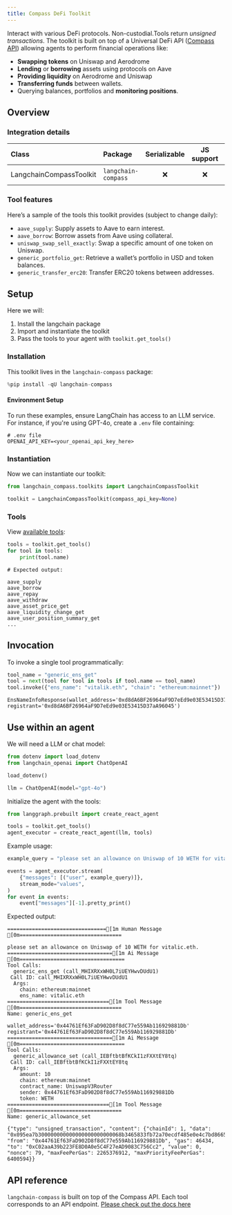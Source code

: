 ```yaml
---
title: Compass DeFi Toolkit
---
```


Interact with various DeFi protocols. Non-custodial.Tools return *unsigned transactions*. The toolkit is built on top of a Universal DeFi API ([Compass API](https://api.compasslabs.ai/)) allowing agents to perform financial operations like:

- **Swapping tokens** on Uniswap and Aerodrome
- **Lending** or **borrowing** assets using protocols on Aave
- **Providing liquidity** on Aerodrome and Uniswap
- **Transferring funds** between wallets.
- Querying balances, portfolios and **monitoring positions**.

## Overview

### Integration details

| Class                    | Package             | Serializable | JS support |                                         Package latest                                         |
|:-------------------------|:--------------------| :---: | :---: |:----------------------------------------------------------------------------------------------:|
| LangchainCompassToolkit  | `langchain-compass` | ❌ | ❌ | ![PyPI - Version](https://img.shields.io/pypi/v/langchain-compass?style=flat-square&label=%20) |

### Tool features

Here’s a sample of the tools this toolkit provides (subject to change daily):

- `aave_supply`: Supply assets to Aave to earn interest.
- `aave_borrow`: Borrow assets from Aave using collateral.
- `uniswap_swap_sell_exactly`: Swap a specific amount of one token on Uniswap.
- `generic_portfolio_get`: Retrieve a wallet’s portfolio in USD and token balances.
- `generic_transfer_erc20`: Transfer ERC20 tokens between addresses.

## Setup

Here we will:

1. Install the langchain package
2. Import and instantiate the toolkit
3. Pass the tools to your agent with `toolkit.get_tools()`

### Installation

This toolkit lives in the `langchain-compass` package:

```python
%pip install -qU langchain-compass
```

#### Environment Setup

To run these examples, ensure LangChain has access to an LLM service. For instance, if you're using GPT-4o, create a `.env` file containing:

```plaintext
# .env file
OPENAI_API_KEY=<your_openai_api_key_here>
```

### Instantiation

Now we can instantiate our toolkit:

```python
from langchain_compass.toolkits import LangchainCompassToolkit

toolkit = LangchainCompassToolkit(compass_api_key=None)
```

### Tools

View [available tools](#tool-features):

```python
tools = toolkit.get_tools()
for tool in tools:
    print(tool.name)
```

```
# Expected output:

aave_supply
aave_borrow
aave_repay
aave_withdraw
aave_asset_price_get
aave_liquidity_change_get
aave_user_position_summary_get
...
```

## Invocation

To invoke a single tool programmatically:

```python
tool_name = "generic_ens_get"
tool = next(tool for tool in tools if tool.name == tool_name)
tool.invoke({"ens_name": "vitalik.eth", "chain": "ethereum:mainnet"})
```

```output
EnsNameInfoResponse(wallet_address='0xd8dA6BF26964aF9D7eEd9e03E53415D37aA96045', registrant='0xd8dA6BF26964aF9D7eEd9e03E53415D37aA96045')
```

## Use within an agent

We will need a LLM or chat model:

```python
from dotenv import load_dotenv
from langchain_openai import ChatOpenAI

load_dotenv()

llm = ChatOpenAI(model="gpt-4o")
```

Initialize the agent with the tools:

```python
from langgraph.prebuilt import create_react_agent

tools = toolkit.get_tools()
agent_executor = create_react_agent(llm, tools)
```

Example usage:

```python
example_query = "please set an allowance on Uniswap of 10 WETH for vitalic.eth."  # spelt wrong intentionally

events = agent_executor.stream(
    {"messages": [("user", example_query)]},
    stream_mode="values",
)
for event in events:
    event["messages"][-1].pretty_print()
```

Expected output:

```
================================[1m Human Message [0m=================================

please set an allowance on Uniswap of 10 WETH for vitalic.eth.
==================================[1m Ai Message [0m==================================
Tool Calls:
  generic_ens_get (call_MHIXRXxWH0L7iUEYHwvDUdU1)
 Call ID: call_MHIXRXxWH0L7iUEYHwvDUdU1
  Args:
    chain: ethereum:mainnet
    ens_name: vitalic.eth
=================================[1m Tool Message [0m=================================
Name: generic_ens_get

wallet_address='0x44761Ef63FaD902D8f8dC77e559Ab116929881Db' registrant='0x44761Ef63FaD902D8f8dC77e559Ab116929881Db'
==================================[1m Ai Message [0m==================================
Tool Calls:
  generic_allowance_set (call_IEBftbtBfKCkI1zFXXtEY8tq)
 Call ID: call_IEBftbtBfKCkI1zFXXtEY8tq
  Args:
    amount: 10
    chain: ethereum:mainnet
    contract_name: UniswapV3Router
    sender: 0x44761Ef63FaD902D8f8dC77e559Ab116929881Db
    token: WETH
=================================[1m Tool Message [0m=================================
Name: generic_allowance_set

{"type": "unsigned_transaction", "content": {"chainId": 1, "data": "0x095ea7b300000000000000000000000068b3465833fb72a70ecdf485e0e4c7bd8665fc450000000000000000000000000000000000000000000000008ac7230489e80000", "from": "0x44761Ef63FaD902D8f8dC77e559Ab116929881Db", "gas": 46434, "to": "0xC02aaA39b223FE8D0A0e5C4F27eAD9083C756Cc2", "value": 0, "nonce": 79, "maxFeePerGas": 2265376912, "maxPriorityFeePerGas": 6400594}}

```

## API reference

`langchain-compass` is built on top of the Compass API. Each tool corresponds to an API endpoint. [Please check out the docs here](https://api.compasslabs.ai/)
